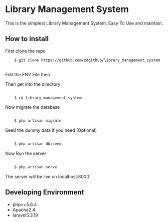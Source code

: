 # Library Management System

This is the simplest Library Management System. Easy To Use and maintain. 

## How to install 

First clone the repo

```zsh
	$ git clone https://github.com/zdgithub/library_management_system
	
```

Edit the ENV File then

Then get into the directory

```zsh

	$ cd library_management_system

```

Now migrate the database

```zsh

	$ php artisan migrate

```

Seed the dummy data if you need (Optional)

```zsh

	$ php artisan db:seed

```

Now Run the server


```zsh

	$ php artisan serve

```

The server will be live on localhost:8000

## Developing Environment
- php>=5.6.4
- Apache2.4
- laravel5.3.19